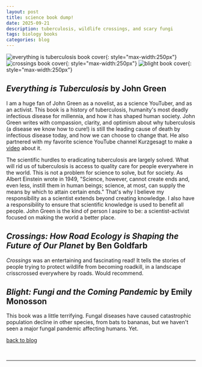 ```yaml
---
layout: post
title: science book dump!
date: 2025-09-21
description: tuberculosis, wildlife crossings, and scary fungi
tags: biology books
categories: blog
---
```


![everything is tuberculosis book cover](../../../assets/img/2025-09-21/everything-is-tuberculosis.jpg){: style="max-width:250px"}
![crossings book cover](../../../assets/img/2025-09-21/crossings.jpg){: style="max-width:250px"}
![blight book cover](../../../assets/img/2025-09-21/blight.jpg){: style="max-width:250px"}

## *Everything is Tuberculosis* by John Green

I am a huge fan of John Green as a novelist, as a science YouTuber, and as an activist. This book is a history of tuberculosis, humanity's most deadly infectious disease for millennia, and how it has shaped human society. John Green writes with compassion, clarity, and optimism about why tuberculosis (a disease we know how to cure!) is still the leading cause of death by infectious disease today, and how we can choose to change that. He also partnered with my favorite science YouTube channel Kurzgesagt to make a [video](https://youtu.be/GFLb5h2O2Ww?si=Gi_IMJEWrT23lrqL) about it.

The scientific hurdles to eradicating tuberculosis are largely solved. What will rid us of tuberculosis is access to quality care for people everywhere in the world. This is not a problem for science to solve, but for society. As Albert Einstein wrote in 1949, "Science, however, cannot create ends and, even less, instill them in human beings; science, at most, can supply the means by which to attain certain ends." That's why I believe my responsibility as a scientist extends beyond creating knowledge. I also have a responsibility to ensure that scientific knowledge is used to benefit all people. John Green is the kind of person I aspire to be: a scientist-activist focused on making the world a better place.

## *Crossings: How Road Ecology is Shaping the Future of Our Planet* by Ben Goldfarb

*Crossings* was an entertaining and fascinating read! It tells the stories of people trying to protect wildlife from becoming roadkill, in a landscape crisscrossed everywhere by roads. Would recommend.
## *Blight: Fungi and the Coming Pandemic* by Emily Monosson
This book was a little terrifying. Fungal diseases have caused catastrophic population decline in other species, from bats to bananas, but we haven't seen a major fungal pandemic affecting humans. Yet.


[back to blog](../../)

&nbsp;
&nbsp;
&nbsp;

***